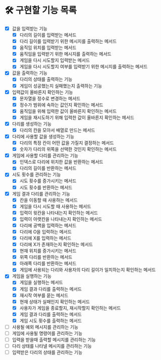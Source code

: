 # 🛠 구현할 기능 목록
* [x] 값을 입력받는 기능
    * [x] 다리의 길이를 입력받는 메서드
    * [x] 다리 길이를 입력받기 위한 메시지를 출력하는 메서드
    * [x] 움직임 위치를 입력받는 메서드
    * [x] 움직임을 입력받기 위한 메시지를 출력하는 메서드
    * [x] 게임을 다시 시도할지 입력받는 메서드
    * [x] 게임을 다시 시도할지 여부를 입력받기 위한 메시지를 출력하는 메서드
* [x] 값을 출력하는 기능
  * [x] 다리의 상태를 출력하는 기능
  * [x] 게임이 성공했는지 실패했는지 출력하는 기능
* [x] 입력값이 올바른지 확인하는 기능
  * [x] 문자열을 정수로 변경하는 메서드
  * [x] 정수가 범위에 속하는 값인지 확인하는 메서드
  * [x] 움직임을 위해 입력한 값이 올바른지 확인하는 메서드
  * [x] 게임을 재시도하기 위해 입력한 값이 올바른지 확인하는 메서드
* [x] 다리를 생성하는 기능
  * [x] 다리의 칸을 모아서 배열로 만드는 메서드
* [x] 다리에 사용할 값을 생성하는 기능
  * [x] 다리의 특정 칸이 어떤 값을 가질지 결정하는 메서드
  * [x] 숫자가 다리의 위쪽을 선택한 것인지 확인하는 메서드
* [x] 게임에 사용할 다리를 관리하는 기능
  * [x] 인덱스로 다리에 위치한 값을 반환하는 메서드
  * [x] 다리의 길이를 반환하는 메서드
* [x] 시도 횟수를 관리하는 기능
  * [x] 시도 횟수를 증가시키는 메서드
  * [x] 시도 횟수를 반환하는 메서드
* [x] 게임 결과 다리를 관리하는 기능
  * [x] 칸을 이동할 때 사용하는 메서드
  * [x] 게임을 다시 시도할 때 사용하는 메서드
  * [x] 입력이 윗칸을 나타내는지 확인하는 메서드
  * [x] 입력이 아랫칸을 나타내는지 확인하는 메서드
  * [x] 다리에 공백을 입력하는 메서드
  * [x] 다리에 O을 입력하는 메서드
  * [x] 다리에 X를 입력하는 메서드
  * [x] 다리에 X가 존재하는지 확인하는 메서드
  * [x] 현재 위치를 증가시키는 메서드
  * [x] 위쪽 다리를 반환하는 메서드
  * [x] 아래쪽 다리를 반환하는 메서드
  * [x] 게임에 사용되는 다리와 사용자의 다리 길이가 일치하는지 확인하는 메서드
* [x] 게임을 실행하는 기능
  * [x] 게임을 실행하는 메서드
  * [x] 게임 결과 다리를 출력하는 메서드
  * [x] 재시작 여부를 묻는 메서드
  * [x] 현재 상태가 실패인지 확인하는 메서드
  * [x] 사용자가 게임을 종료할지, 재시작할지 확인하는 메서드
  * [x] 게임 결과 다리를 출력하는 메서드
  * [x] 게임 시도 횟수를 출력하는 메서드
* [ ] 사용될 예외 메시지를 관리하는 기능
* [ ] 게임에 사용될 명령어를 관리하는 기능
* [ ] 입력을 받을때 출력할 메시지를 관리하는 기능
* [ ] 다리 상태를 나타낼 메시지를 관리하는 기능
* [ ] 입력받은 다리의 상태를 관리하는 기능